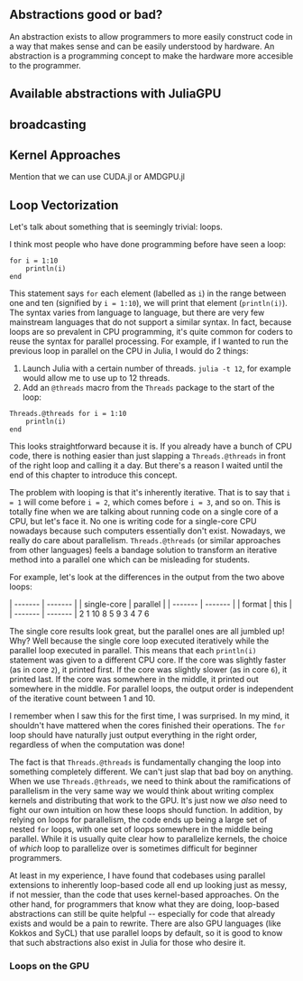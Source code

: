 ## Abstractions good or bad?

An abstraction exists to allow programmers to more easily construct code in a way that makes sense and can be easily understood by hardware.
An abstraction is a programming concept to make the hardware more accesible to the programmer.

## Available abstractions with JuliaGPU

## broadcasting

## Kernel Approaches

Mention that we can use CUDA.jl or AMDGPU.jl

## Loop Vectorization

Let's talk about something that is seemingly trivial: loops.

I think most people who have done programming before have seen a loop:

```
for i = 1:10
    println(i)
end
```

This statement says `for` each element (labelled as `i`) in the range between one and ten (signified by `i = 1:10`), we will print that element (`println(i)`).
The syntax varies from language to language, but there are very few mainstream languages that do not support a similar syntax.
In fact, because loops are so prevalent in CPU programming, it's quite common for coders to reuse the syntax for parallel processing.
For example, if I wanted to run the previous loop in parallel on the CPU in Julia, I would do 2 things:

1. Launch Julia with a certain number of threads. `julia -t 12`, for example would allow me to use up to 12 threads.
2. Add an `@threads` macro from the `Threads` package to the start of the loop:

```
Threads.@threads for i = 1:10
    println(i)
end
```

This looks straightforward because it is.
If you already have a bunch of CPU code, there is nothing easier than just slapping a `Threads.@threads` in front of the right loop and calling it a day.
But there's a reason I waited until the end of this chapter to introduce this concept.

The problem with looping is that it's inherently iterative.
That is to say that `i = 1` will come before `i = 2`, which comes before `i = 3`, and so on.
This is totally fine when we are talking about running code on a single core of a CPU, but let's face it.
No one is writing code for a single-core CPU nowadays because such computers essentially don't exist.
Nowadays, we really do care about parallelism.
`Threads.@threads` (or similar approaches from other languages) feels a bandage solution to transform an iterative method into a parallel one which can be misleading for students.

For example, let's look at the differences in the output from the two above loops:

| ------- | ------- |
| single-core | parallel |
| ------- | ------- |
| format | this |
| ------- | ------- |
2
1
10
8
5
9
3
4
7
6



The single core results look great, but the parallel ones are all jumbled up!
Why?
Well because the single core loop executed iteratively while the parallel loop executed in parallel.
This means that each `println(i)` statement was given to a different CPU core.
If the core was slightly faster (as in core `2`), it printed first.
If the core was slightly slower (as in core `6`), it printed last.
If the core was somewhere in the middle, it printed out somewhere in the middle.
For parallel loops, the output order is independent of the iterative count between 1 and 10.

I remember when I saw this for the first time, I was surprised.
In my mind, it shouldn't have mattered when the cores finished their operations.
The `for` loop should have naturally just output everything in the right order, regardless of when the computation was done!

The fact is that `Threads.@threads` is fundamentally changing the loop into something completely different.
We can't just slap that bad boy on anything.
When we use `Threads.@threads`, we need to think about the ramifications of parallelism in the very same way we would think about writing complex kernels and distributing that work to the GPU.
It's just now we *also* need to fight our own intuition on how these loops should function.
In addition, by relying on loops for parallelism, the code ends up being a large set of nested `for` loops, with one set of loops somewhere in the middle being parallel.
While it is usually quite clear how to parallelize kernels, the choice of *which* loop to parallelize over is sometimes difficult for beginner programmers.

At least in my experience, I have found that codebases using parallel extensions to inherently loop-based code all end up looking just as messy, if not messier, than the code that uses kernel-based approaches.
On the other hand, for programmers that know what they are doing, loop-based abstractions can still be quite helpful -- especially for code that already exists and would be a pain to rewrite.
There are also GPU languages (like Kokkos and SyCL) that use parallel loops by default, so it is good to know that such abstractions also exist in Julia for those who desire it.

### Loops on the GPU

